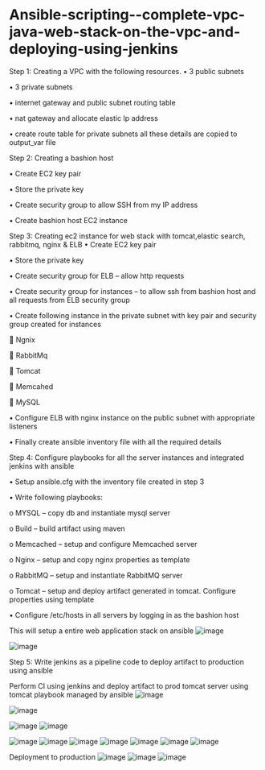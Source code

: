 # Ansible-scripting--complete-vpc-java-web-stack-on-the-vpc-and-deploying-using-jenkins

Step 1: Creating a VPC with the following resources.
•	3 public subnets

•	3 private subnets

•	internet gateway and public subnet routing table

•	nat gateway and allocate elastic Ip address

•	create route table for private subnets
all these details are copied to output_var file

Step 2: Creating a bashion host

•	Create EC2 key pair

•	Store the private key

•	Create security group to allow SSH from my IP address

•	Create bashion host EC2 instance

Step 3: Creating ec2 instance for web stack with tomcat,elastic search, rabbitmq, nginx & ELB
•	Create EC2 key pair

•	Store the private key

•	Create security group for ELB – allow http requests

•	 Create security group for instances – to allow ssh from bashion host and all requests from ELB security group

•	Create following instance in the private subnet with key pair and security group created for instances

	Ngnix

	RabbitMq

	Tomcat

	Memcahed

	MySQL

•	Configure ELB with nginx instance on the public subnet with appropriate listeners

•	Finally create ansible inventory file with all the required details

Step 4: Configure playbooks for all the server instances and integrated jenkins with ansible

•	Setup ansible.cfg with the inventory file created in step 3

•	Write following playbooks:

o	MYSQL – copy db and instantiate mysql server

o	Build – build artifact using maven

o	Memcached – setup and configure Memcached server

o	Nginx – setup and copy nginx properties as template

o	RabbitMQ – setup and instantiate RabbitMQ server

o	Tomcat – setup and deploy artifact generated in tomcat. Configure properties using template

•	Configure /etc/hosts in all servers by logging in as the bashion host

This will setup a entire web application stack on ansible
![image](https://user-images.githubusercontent.com/102613218/229354347-4f995ff9-28c5-4110-b4cb-d9bb03d6ad89.png)


![image](https://user-images.githubusercontent.com/102613218/229353829-1e8dc025-dfc1-4c61-b24e-53b55939dc8c.png)



Step 5: Write jenkins as a pipeline code to deploy artifact to production using ansible

Perform CI using jenkins and deploy artifact to prod tomcat server using tomcat playbook managed by ansible
![image](https://user-images.githubusercontent.com/102613218/229353987-82954cc9-f19b-4978-9e81-826eb78d65f4.png)

![image](https://user-images.githubusercontent.com/102613218/229353976-6e154eb2-e6a3-454f-9ee7-e286f1700dea.png)

![image](https://user-images.githubusercontent.com/102613218/229353993-4ea3be75-3faa-4ec0-946c-a013b6ad1c17.png)
![image](https://user-images.githubusercontent.com/102613218/229354006-69941e29-1db8-4744-a061-8825921986e1.png)

![image](https://user-images.githubusercontent.com/102613218/229354019-3e670dc4-8f4d-4756-aaba-02eccfc14e86.png)
![image](https://user-images.githubusercontent.com/102613218/229354028-149b3213-bc40-4372-b8f4-af97b0e1ad39.png)
![image](https://user-images.githubusercontent.com/102613218/229354033-9903628c-638a-4375-8c88-eb648a6a5f76.png)
![image](https://user-images.githubusercontent.com/102613218/229354038-03a1fa1c-2105-4e79-ab98-9b470d332351.png)
![image](https://user-images.githubusercontent.com/102613218/229354043-282c1346-ebee-4d71-a674-ccdfd887f02d.png)
![image](https://user-images.githubusercontent.com/102613218/229354049-bc3309c5-909a-49ee-b58f-510e889b44b6.png)
![image](https://user-images.githubusercontent.com/102613218/229354055-96dcca0c-a9e1-477b-a2ad-a7df3092541e.png)

Deployment to production
![image](https://user-images.githubusercontent.com/102613218/229354082-22cca561-cf14-4045-923f-e75aa5caf097.png)
![image](https://user-images.githubusercontent.com/102613218/229354090-b1a796f6-869e-49f3-8b30-a8239eb6fb47.png)
![image](https://user-images.githubusercontent.com/102613218/229354097-6d92ad8d-4370-44a5-98cb-2305f63d1b90.png)







